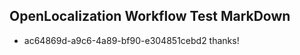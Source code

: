 ## OpenLocalization Workflow Test MarkDown
* ac64869d-a9c6-4a89-bf90-e304851cebd2 thanks!

<!--HONumber=Jul16_HO5-->



